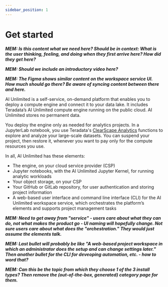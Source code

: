 ```yaml
---
sidebar_position: 1
---
```


# Get started

***MEM: Is this content what we need here? Should be in context: What is the user thinking, feeling, and doing when they first arrive here? How did they get here?***

***MEM: Should we include an introductory video here?***

***MEM: The Figma shows similar content on the workspace service UI. How much should go there? Be aware of syncing content between there and here.***

AI Unlimited is a self-service, on-demand platform that enables you to deploy a compute engine and connect it to your data lake. It includes Teradata’s AI Unlimited compute engine running on the public cloud. AI Unlimited stores no permanent data.

You deploy the engine only as needed for analytics projects. In a JupyterLab notebook, you use Teradata's [ClearScape Analytics](https://www.teradata.com/platform/clearscape-analytics?) functions to explore and analyze your large-scale datasets. You can suspend your project, then restore it, whenever you want to pay only for the compute resources you use.

In all, AI Unlimited has these elements:
- The engine, on your cloud service provider (CSP)
- Jupyter notebooks, with the AI Unlimited Jupyter Kernel, for running analytic workloads
- Your object storage, on your CSP
- Your GitHub or GitLab repository, for user authentication and storing project information
- A web-based user interface and command line interface (CLI) for the AI Unlimited workspace service, which orchestrates the platform’s elements and supports project management tasks 

***MEM: Need to get away from "service" - users care about what they can do, not what makes the product go - UI naming will hopefully change. Not sure users care about what does the "orchestration." They would just assume the elements talk.***

***MEM: Last bullet will probably be like "A web-based project workspace in which an administrator does the setup and can change settings later." Then another bullet for the CLI for deveoping automation, etc. - how to word that?***

***MEM: Can this be the topic from which they choose 1 of the 3 install types? Then remove the (out-of-the-box, generated) category page for them.***
